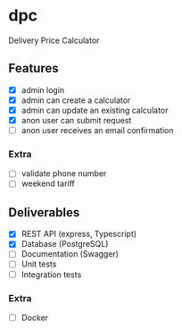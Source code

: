 # dpc
Delivery Price Calculator

## Features

- [x] admin login
- [x] admin can create a calculator
- [x] admin can update an existing calculator
- [x] anon user can submit request
- [ ] anon user receives an email confirmation

### Extra

- [ ] validate phone number
- [ ] weekend tariff

## Deliverables

- [x] REST API (express, Typescript)
- [x] Database (PostgreSQL)
- [ ] Documentation (Swagger)
- [ ] Unit tests
- [ ] Integration tests

### Extra

- [ ] Docker
